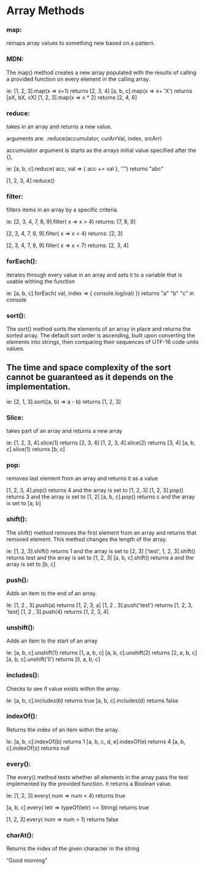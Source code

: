 # Array Methods

### map: 
remaps array values to something new based on a pattern.

### MDN:
The map() method creates a new array populated with the results of calling a provided function on every element in the calling array.

ie:
[1, 2, 3].map(x => x+1) returns [2, 3, 4]
[a, b, c].map(x => x+ 'X') returns [aX, bX, cX]
[1, 2, 3].map(x => x * 2) returns [2, 4, 6]

### reduce:
takes in an array and returns a new value.

arguments are: 
.reduce(accumulator, curArrVal, index, srcArr)

accumulator argument is starts as the arrays initial value specified after the {},

ie:
[a, b, c].reduce( acc, val => {
 acc += val
}, ''")   returns "abc"

[1, 2, 3, 4].reduce()

### filter:
filters items in an array by a specific criteria. 

ie:
[2, 3, 4, 7, 8, 9].filter( x => x > 4) returns: [7, 8, 9]

[2, 3, 4, 7, 8, 9].filter( x => x < 4) returns: [2, 3]

[2, 3, 4, 7, 8, 9].filter( x => x < 7) returns: [2, 3, 4]

### forEach():
iterates through every value in an array and sets it to a variable that is usable withing the function

ie:
[a, b, c].forEach( val, index => {
 console.log(val)
}) returns "a" "b" "c" in console

### sort():
The sort() method sorts the elements of an array in place and returns the sorted array. The default sort order is ascending, built upon converting the elements into strings, then comparing their sequences of UTF-16 code units values.

## The time and space complexity of the sort cannot be guaranteed as it depends on the implementation.

ie:
[2, 1, 3].sort((a, b) => a - b) returns [1, 2, 3]

### Slice:
takes part of an array and returns a new array

ie:
[1, 2, 3, 4].slice(1) returns [2, 3, 4]
[1, 2, 3, 4].slice(2) returns [3, 4]
[a, b, c].slice(1) returns [b, c]

### pop:
removes last element from an array and returns it as a value

[1, 2, 3, 4].pop() returns 4 and the array is set to [1, 2, 3]
[1, 2, 3].pop() returns 3 and the array is set to [1, 2]
[a, b, c].pop() returns c and the array is set to [a, b]

### shift():
The shift() method removes the first element from an array and returns that removed element. This method changes the length of the array.

ie:
[1, 2, 3].shift() returns 1 and the array is set to [2, 3]
['test', 1, 2, 3].shift() returns test and the array is set to [1, 2, 3]
[a, b, c].shift() returns a and the array is set to [b, c]


### push():
Adds an item to the end of an array.

Ie:
[1, 2 , 3].push(a) returns [1, 2, 3, a]
[1, 2 , 3].push('test') returns [1, 2, 3, 'test]
[1, 2 , 3].push(4) returns [1, 2, 3, 4]

### unshift():
Adds an item to the start of an array

Ie:
[a, b, c].unshift(1) returns [1, a, b, c]
[a, b, c].unshift(2) returns [2, a, b, c]
[a, b, c].unshift('ll') returns [ll, a, b, c]

### includes():
Checks to see if value exists within the array.

Ie:
[a, b, c].includes(b) returns true
[a, b, c].includes(d) returns false

### indexOf():
Returns the index of an item within the array.

Ie:
[a, b, c].indexOf(b) returns 1
[a, b, c, d, e].indexOf(e) returns 4
[a, b, c].indexOf(z) returns null

### every():
The every() method tests whether all elements in the array pass the test implemented by the provided function. It returns a Boolean value.

Ie:
[1, 2, 3].every( num => num < 4) returns true

[a, b, c].every( letr => typeOf(letr) == String) returns true

[1, 2, 3].every( num => num > 1) returns false

### charAt():
Returns the index of the given character in the string

“Good morning”
